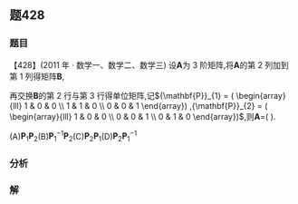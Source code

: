 ## 题428
### 题目
【428】(2011 年 · 数学一、数学二、数学三) 设$\mathbf{A}$为 3 阶矩阵,将$\mathbf{A}$的第 2 列加到第 1 列得矩阵$\mathbf{B}$,

再交换$\mathbf{B}$的第 2 行与第 3 行得单位矩阵,记${\mathbf{P}}_{1} = ( \begin{array}{lll} 1 & 0 & 0 \\  1 & 1 & 0 \\  0 & 0 & 1 \end{array}) ,{\mathbf{P}}_{2} = ( \begin{array}{lll} 1 & 0 & 0 \\  0 & 0 & 1 \\  0 & 1 & 0 \end{array})$,则$\mathbf{A} =$( ).

(A)${\mathbf{P}}_{1}{\mathbf{P}}_{2}$(B)${\mathbf{P}}_{1}^{-1}{\mathbf{P}}_{2}$(C)${\mathbf{P}}_{2}{\mathbf{P}}_{1}$(D)${\mathbf{P}}_{2}{\mathbf{P}}_{1}^{-1}$
### 分析

### 解